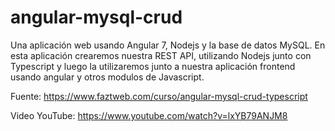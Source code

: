 # angular-mysql-crud
Una aplicación web usando Angular 7, Nodejs y la base de datos MySQL. En esta aplicación crearemos nuestra REST API, utilizando Nodejs junto con Typescript y luego la utilizaremos junto a nuestra aplicación frontend usando angular y otros modulos de Javascript.

Fuente: https://www.faztweb.com/curso/angular-mysql-crud-typescript

Video YouTube: https://www.youtube.com/watch?v=lxYB79ANJM8
